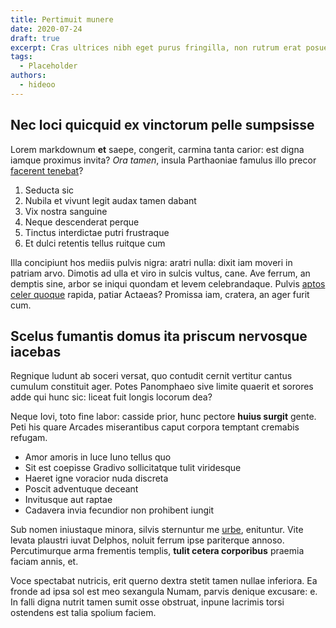 ```yaml
---
title: Pertimuit munere
date: 2020-07-24
draft: true
excerpt: Cras ultrices nibh eget purus fringilla, non rutrum erat posuere. Cras mattis nisi ut lectus sollicitudin venenatis. Nullam vehicula nisl at fringilla congue. Donec id velit et massa gravida pretium.
tags:
  - Placeholder
authors:
  - hideoo
---
```


## Nec loci quicquid ex vinctorum pelle sumpsisse

Lorem markdownum **et** saepe, congerit, carmina tanta carior: est digna iamque proximus invita? _Ora tamen_, insula Parthaoniae famulus illo precor [facerent tenebat](http://www.rediitat.org/vetustas)?

1. Seducta sic
2. Nubila et vivunt legit audax tamen dabant
3. Vix nostra sanguine
4. Neque descenderat perque
5. Tinctus interdictae putri frustraque
6. Et dulci retentis tellus ruitque cum

Illa concipiunt hos mediis pulvis nigra: aratri nulla: dixit iam moveri in patriam arvo. Dimotis ad ulla et viro in sulcis vultus, cane. Ave ferrum, an demptis sine, arbor se iniqui quondam et levem celebrandaque. Pulvis [aptos celer quoque](http://www.sed.com/da) rapida, patiar Actaeas? Promissa iam, cratera, an ager furit cum.

## Scelus fumantis domus ita priscum nervosque iacebas

Regnique ludunt ab soceri versat, quo contudit cernit vertitur cantus cumulum constituit ager. Potes Panomphaeo sive limite quaerit et sorores adde qui hunc sic: liceat fuit longis locorum dea?

Neque Iovi, toto fine labor: casside prior, hunc pectore **huius surgit** gente. Peti his quare Arcades miserantibus caput corpora temptant cremabis refugam.

- Amor amoris in luce Iuno tellus quo
- Sit est coepisse Gradivo sollicitatque tulit viridesque
- Haeret igne voracior nuda discreta
- Poscit adventuque deceant
- Invitusque aut raptae
- Cadavera invia fecundior non prohibent iungit

Sub nomen iniustaque minora, silvis sternuntur me [urbe](http://numen-tunc.org/), enituntur. Vite levata plaustri iuvat Delphos, noluit ferrum ipse pariterque annoso. Percutimurque arma frementis templis, **tulit cetera corporibus** praemia faciam annis, et.

Voce spectabat nutricis, erit querno dextra stetit tamen nullae inferiora. Ea fronde ad ipsa sol est meo sexangula Numam, parvis denique excusare: e. In falli digna nutrit tamen sumit osse obstruat, inpune lacrimis torsi ostendens est talia spolium faciem.
